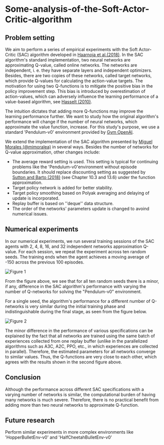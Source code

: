 # Some-analysis-of-the-Soft-Actor-Critic-algorithm

## Problem setting
We aim to perform a series of empirical experiments with the Soft Actor-Critic (SAC) algorithm developed in [Haarnoja et al.(2018)](https://arxiv.org/abs/1801.01290). In the SAC algorithm's standard implementation, two neural networks are approximating Q-value, called online networks. The networks are independent, i. e. they have separate layers and independent optimizers. Besides, there are two copies of these networks, called target networks, which provide Q-values for calculating the action-value targets. The motivation for using two Q-functions is to mitigate the positive bias in the policy improvement step. This bias is introduced by overestimation of action-values, which can adversely influence the learning performance of a value-based algorithm, see [Hasselt (2010)](https://papers.nips.cc/paper/2010/hash/091d584fced301b442654dd8c23b3fc9-Abstract.html).

The intuition dictates that adding more Q-functions may improve the learning performance further. We want to study how the original algorithm's performance will change if the number of neural networks, which approximate the value function, increase. For this study's purpose, we use a standard 'Pendulum-v0' environment provided by [Gym OpenAI](https://gym.openai.com/envs/Pendulum-v0/).

We extend the implementation of the SAC algorithm presented by [Miguel Morales (@mimoralea)](https://github.com/mimoralea) in several ways. Besides the number of networks for Q-value approximation, other changes include:
* The average reward setting is used. This setting is typical for continuing problems like the 'Pendulum-v0'environment without episode boundaries. It should replace discounting setting as suggested by [Sutton and Barto (2018)](http://www.incompleteideas.net/book/RLbook2020.pdf) (see Chapter 10.3 and 13.6) under the function approximation.
* Target policy network is added for better stability. 
* Target policy smoothing based on Polyak averaging and delaying of update is incorporated.
* Replay buffer is based on ''deque'' data structure.
* The order of the networks' parameters update is changed to avoind numerical issues.


## Numerical experiments
In our numerical experiments, we run several training sessions of the SAC agents with 2, 4, 8, 16, and 32 independent networks approximation Q-value. For each session, we repeat the experiment across ten random seeds. The training ends when the agent achieves a moving average of -150 across the previous 100 episodes. 

![Figure 1](https://github.com/NikolayGudkov/Some-analysis-of-the-Soft-Actor-Critic-algorithm/blob/main/SAC_plus_1.png)

From the figure above, we see that for all ten random seeds there is a minor, if any, difference in the SAC algorithm's performance with varying the number of Q-networks for solving the "Pendulum-v0" environment.

For a single seed, the algorithm's performance for a different number of Q-networks is very similar during the initial training phase and indistinguishable during the final stage, as seen from the figure below.

![Figure 2](https://github.com/NikolayGudkov/Some-analysis-of-the-Soft-Actor-Critic-algorithm/blob/main/SAC_plus_2.png)

The minor difference in the performance of various specifications can be explained by the fact that all networks are trained using the same batch of experiences collected from one replay buffer (unlike in the parallelized algorithms such as A3C, A2C, PPO, etc., in which experiences are collected in parallel). Therefore, the estimated parameters for all networks converge to similar values. Thus, the Q-functions are very close to each other, which agrees with the results shown in the second figure above.

## Conclusion
Although the performance across different SAC specifications with a varying number of networks is similar, the computational burden of having many networks is much severe. Therefore, there is no practical benefit from adding more than two neural networks to approximate Q-function.

## Future research
Perform similar experiments in more complex environments like 'HopperBulletEnv-v0' and 'HalfCheetahBulletEnv-v0'
